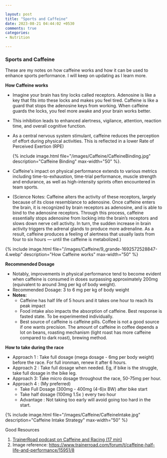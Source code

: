 ```yaml
---

layout: post
title: "Sports and Caffeine"
date: 2023-08-21 04:44:02 +0530
comments: true
categories: 
- Nutrition

---
```


### Sports and Caffeine

These are my notes on how caffeine works and how it can be used to enhance sports performance. I will keep on updating as I learn more. 



**How Caffeine works**

* Imagine your brain has tiny locks called receptors. Adenosine is like a  key that fits into these locks and makes you feel tired. Caffeine is like a guard that stops the adenosine keys from working. When caffeine guards the locks, you feel more awake and your brain works better.

* This inhibition leads to enhanced alertness, vigilance, attention, reaction time, and overall cognitive function.

* As a central nervous system stimulant, caffeine reduces the perception  of effort during physical activities. This is reflected in a lower Rate  of Perceived Exertion (RPE)

  {% include image.html file="/images/Caffeine/CaffeineBinding.jpg" description="Caffeine Binding" max-width="50" %}. 

* Caffeine's impact on physical performance extends to various metrics including time-to-exhaustion, time-trial performance, muscle strength and endurance, as well as high-intensity sprints often encountered in team sports.

* (Science Notes: Caffeine alters the activity of these receptors, largely because of its  close resemblance to adenosine. Once caffeine enters the brain, it is  recognized by brain receptors as adenosine, and is able to bind to the  adenosine receptors. Through this process, caffeine essentially stops  adenosine from locking into the brain’s receptors and slows down nerve  cell activity. In turn, the sudden increase in brain activity triggers  the adrenal glands to produce more adrenaline. As a result, caffeine  produces a feeling of alertness that usually lasts from four to six  hours — until the caffeine is metabolized.)



{% include image.html file="/images/Caffeine/9_grande-1692572528847-4.webp" description="How Caffeine works" max-width="50" %}



**Recommended Dosage**

- Notably, improvements in physical performance tend to become evident when caffeine is consumed in doses surpassing approximately 200mg (equivalent to around 3mg per kg of body weight).
- Recommended Dosage: 3 to 6 mg per kg of body weight
- **Notes:**
  - Caffeine has half life of 5 hours and it takes one hour to reach its peak impact
  - Food intake also impacts the absorption of caffeine. Best response is fasted state. To be experimented individually.
  - Best source of caffeine is caffeine pills. Coffee is not a good source if one wants precision. The amount of caffeine in coffee depends a lot on beans, roasting mechanism (light roast has more caffeine compared to dark roast), brewing method. 




**How to take during the race**

* Approach 1 : Take full dosage (mega dosage - 6mg per body weight) before the race. For full ironman, renew it after 6 hours.
* Approach 2 : Take full dosage when needed. Eg, if bike is the struggle, take full dosage in the bike leg.
* Approach 3: Take micro dosage throughout the race, 50-75mg per hour.
* Approach 4 :  (My preferred)
  * Take Full Dosage (300mg - 400mg (4-6)x BW) after bike start
  * Take half dosage (100mg 1.5x ) every two hour
  * Advantage : Not taking too early will avoid going too hard in the start.



{% include image.html file="/images/Caffeine/CaffeineIntake.jpg" description="Caffeine Intake Strategy" max-width="50" %}



Good Resources

1. [TrainerRoad podcast on Caffeine and Racing (17 min)](https://www.youtube.com/watch?v=5S8l40GlLsA)
2. Image reference: https://www.trainerroad.com/forum/t/caffeine-half-life-and-performance/15951/8